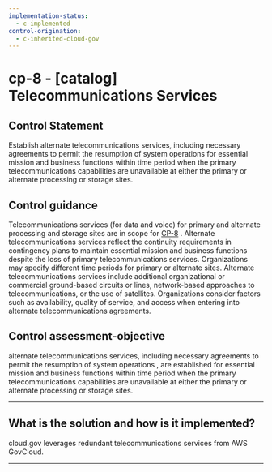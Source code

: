 ```yaml
---
implementation-status:
  - c-implemented
control-origination:
  - c-inherited-cloud-gov
---
```


# cp-8 - \[catalog\] Telecommunications Services

## Control Statement

Establish alternate telecommunications services, including necessary agreements to permit the resumption of system operations for essential mission and business functions within time period when the primary telecommunications capabilities are unavailable at either the primary or alternate processing or storage sites.

## Control guidance

Telecommunications services (for data and voice) for primary and alternate processing and storage sites are in scope for [CP-8](#cp-8) . Alternate telecommunications services reflect the continuity requirements in contingency plans to maintain essential mission and business functions despite the loss of primary telecommunications services. Organizations may specify different time periods for primary or alternate sites. Alternate telecommunications services include additional organizational or commercial ground-based circuits or lines, network-based approaches to telecommunications, or the use of satellites. Organizations consider factors such as availability, quality of service, and access when entering into alternate telecommunications agreements.

## Control assessment-objective

alternate telecommunications services, including necessary agreements to permit the resumption of system operations , are established for essential mission and business functions within time period when the primary telecommunications capabilities are unavailable at either the primary or alternate processing or storage sites.

______________________________________________________________________

## What is the solution and how is it implemented?

cloud.gov leverages redundant telecommunications services from AWS GovCloud.

______________________________________________________________________
